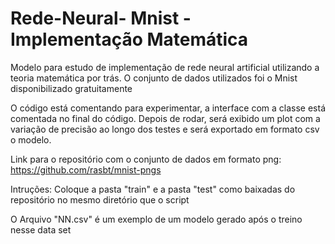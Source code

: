 # Rede-Neural- Mnist - Implementação Matemática
Modelo para estudo de implementação de rede neural artificial utilizando a teoria matemática por trás. O conjunto de dados utilizados foi o Mnist disponibilizado gratuitamente

O código está comentando para experimentar, a interface com a classe está comentada no final do código.
Depois de rodar, será exibido um plot com a variação de precisão ao longo dos testes e será exportado em formato csv o modelo.

Link para o repositório com o conjunto de dados em formato png:
https://github.com/rasbt/mnist-pngs

Intruções:
Coloque a pasta "train" e a pasta "test" como baixadas do repositório no mesmo diretório que o script


O Arquivo "NN.csv" é um exemplo de um modelo gerado após o treino nesse data set

